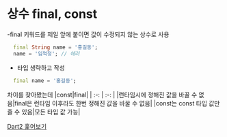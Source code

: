 # 상수 final, const

-final 키워드를 제일 앞에 붙이면 값이 수정되지 않는 상수로 사용

```Dart
  final String name = '홍길동';
  name = '임꺽정'; // 에러
```

- 타입 생략하고 작성

```Dart
  final name = '홍길동';
```

차이를 찾아봤는데
|const|final|
| :-: | :-: |
|런타임시에 정해진 값을 바꿀 수 없음|final은 런타임 이후라도 한번 정해진 값을 바꿀 수 없음|
|const는 const 타입 값만 줄 수 있음|모든 타입 값 가능|

[Dart2 훑어보기](https://brunch.co.kr/@genkino/118)
